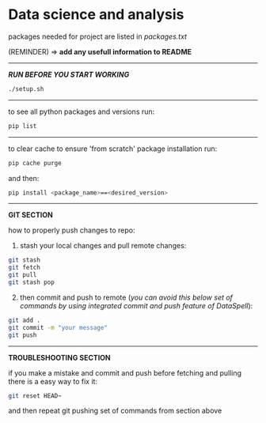# Data science and analysis

packages needed for project are listed in *packages.txt*

(REMINDER) => **add any usefull information to README**

***

***RUN BEFORE YOU START WORKING***
```bash
./setup.sh
```
***

to see all python packages and versions run:

```bash
pip list
```
***

to clear cache to ensure 'from scratch' package installation run:

```bash
pip cache purge
```

and then:

```bash
pip install <package_name>==<desired_version>
```
***

**GIT SECTION**

how to properly push changes to repo:

1. stash your local changes and pull remote changes:
```bash
git stash
git fetch
git pull
git stash pop
```

2. then commit and push to remote 
(*you can avoid this below set of commands by using 
integrated commit and push feature of DataSpell*):
```bash
git add .
git commit -m "your message"
git push
```
***

**TROUBLESHOOTING SECTION**

if you make a mistake and commit and push before fetching and pulling
there is a easy way to fix it:

```bash
git reset HEAD~
```

and then repeat git pushing set of commands from section above 
